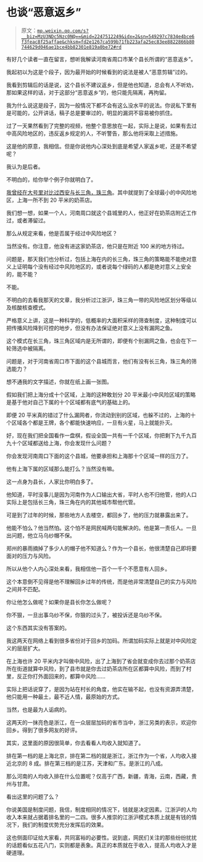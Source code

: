 # 也谈“恶意返乡”

> 原文：[`mp.weixin.qq.com/s?__biz=MzU3NDc5Nzc0NQ==&mid=2247512249&idx=2&sn=549297c7834e4bce6f3feac8f25affae&chksm=fd2e1267ca599b71fb223afa25ec83ee8822866b80744629d046ae1bce4bb82301e819a0be72#rd`](http://mp.weixin.qq.com/s?__biz=MzU3NDc5Nzc0NQ==&mid=2247512249&idx=2&sn=549297c7834e4bce6f3feac8f25affae&chksm=fd2e1267ca599b71fb223afa25ec83ee8822866b80744629d046ae1bce4bb82301e819a0be72#rd)

有好几个读者一直在留言，想听我解读河南省周口市某个县长所谓的“恶意返乡”。 

我起初以为这是个段子，因为最开始的时候看到的说法是被人“恶意剪辑”过的。 

我看到剪辑后的话是说，这个县长不建议返乡，但是他也知道，总会有人不听劝，那如果这样的话，对于这部分“恶意返乡”的，他只能先隔离，再拘留。 

我为什么说这是段子，因为一般情况下都不会有这么没水平的说法。你说私下里有是可能的，公开讲话，稿子总是要审过的，明显的漏洞不容易被你抓住。 

过了一天果然看到了完整的视频，他整个意思放在一起，实际上是说，如果有去过中高风险地区的，违反返乡规定的人，不听警告，那么他将采取上述措施。

这是他的原意，我相信。但是你说他内心深处到底是希望人家返乡呢，还是不希望呢？ 

我认为是后者。

不明白的，给你举个例子你就明白了。 

[我曾经在大号里对比过西安与长三角，珠三角](https://mp.weixin.qq.com/s?__biz=MzU0MjYwNDU2Mw==&mid=2247503566&idx=1&sn=1745bfef9f263e8fcb744b4d6fb5738b&chksm=fb1aa2b2cc6d2ba48e70bc301b564cb7c077d21a6ada7a0eac7f0fcf9dca7592753091aa5e7b&token=1723379083&lang=zh_CN&scene=21#wechat_redirect)。其中就提到了全球最小的中风险地区，上海一所不到 20 平米的奶茶店。 

我们想一想，如果一个人，河南周口就这个县城里的人，他正好在奶茶店附近工作过，或者滞留过。 

那么从规定来看，他是否属于经过中风险地区？

当然没有。你注意，他没有进这家奶茶店，他只是在附近 100 米的地方待过。

问题是，那天我们也分析过，包括上海在内的长三角，珠三角的策略能不能绝对意义上证明每个没有经过中风险地区的，或者说每个绿码的人都是绝对意义上安全的，能不能？ 

不能。

不明白的去看我那天的文章，我分析过江浙沪，珠三角一带的风险地区划分等级以及核酸核查模式。 

严格意义上讲，这是一种科学的，低概率的大面积采样的筛查制度，这种制度可以把传播风险降到可控的地步，但没有办法保证绝对意义上没有漏网之鱼。

这个模式在长三角，珠三角区域内是无所谓的，即便有个别漏网之鱼，也会在下一轮筛选中被隔离。 

问题是，对于河南省周口市下面的这个县城而言，他们有没有长三角，珠三角的筛选能力？

想不通我的文字描述，你就在纸上画一张图。 

假如我们把上海分成十个区域，上海的这种敢划分 20 平米最小中风险区域的策略是基于他对自己下属的十个区域都有底气的基础上的。 

即便 20 平米真的错过了什么漏网者，你流动到别的区域，也躲不过的，上海的十个区域各个都是王牌，各个都能快速响应，一旦有火星，马上就能扑灭。 

好，现在我们把全国看作一盘棋，假设全国一共有一千个区域，你把剩下九千九百九十个区域都送给上海，你会发现什么问题？

你会发现河南周口下面的这个县城，他要承担和上海那十个区域一样的压力了。

他有上海下属的区域那么能打么？当然没有嘛。 

这一点身为县长，人家比你明白多了。 

他知道，平时没事儿是因为河南作为人口输出大省，平时人也不归他管，他的人口实际上是包括长三角，珠三角在内的其他城市帮他代管。

可是到了过年的时候，那些地方人去楼空，都回乡了，他的压力就暴露出来了。 

他能不怕么？他当然怕。这个怕不是网民喊两句能解决的。他是第一责任人。一旦出问题，他立马乌纱帽不保。

郑州的暴雨摘掉了多少人的帽子他不知道么？作为一个县长，他很清楚自己即将要面对的压力与风险。 

所以从他个人内心深处来看，我相信他一百个一千个不愿意有人回乡。 

这个本意倒不见得是他不理解回乡过年的传统，而是他非常清楚自己的实力与风险之间并不匹配。 

你让他怎么做呢？如果你是县长你怎么做呢？ 

你不狠，一旦出事乌纱不保，你狠的过头了，被投诉还是乌纱不保。 

这个东西其实没有答案的。 

我这两天在网络上看到很多省份对于回乡的加码。所谓加码实际上就是对中风险定义的层层扩大。

在上海也许 20 平米内才叫做中风险，出了上海到了省会就变成你去过那个奶茶店所在街道就算中风险，到了县市就是你去过奶茶店所在区都算中风险，而到了村里，反正你打外面回来的，都算中风险......

实际上把话说穿了，是因为站在村长的角度，他实在输不起，也没有资源弄清楚，他只能用一种最土，最不近人情，最原始的方式。 

当然，也是最为人诟病的。 

这两天的一抹亮色是浙江，在一众层层加码的省市当中，浙江另类的表示，欢迎你回乡。得到了很多网友的好评。

其实，这里面的原因很简单，你去看看人均收入就知道了。 

排在第一档的是上海北京，排在第二档的就是浙江，浙江作为一个省，人均收入接近北京的 8 成。排在第三档的是江苏，天津和广东。是浙江的八成。 

那么河南的人均收入排在什么位置呢？仅高于广西，新疆，青海，云南，西藏，贵州与甘肃。

看出这里的问题了么？ 

你说美国是制度问题，我信，制度相同的情况下，钱就是决定因素。江浙沪的人均收入本来就占据着排名里的一二四。很多人推崇的江浙沪模式本质上就是有钱的情况下，我们的制度优势充分发挥后的效果。

这也侧面印证给大家看，共同富裕的必要性。说到底，网民们关注的那些纷纷扰扰的话题看似五花八门，实则都是表象。真正的本质就在于收入，提高人均收入才是硬道理。